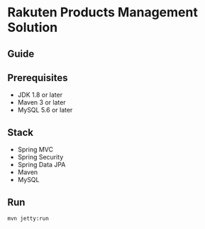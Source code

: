 # Rakuten Products Management Solution

## Guide

## Prerequisites
- JDK 1.8 or later
- Maven 3 or later
- MySQL 5.6 or later

## Stack
- Spring MVC
- Spring Security
- Spring Data JPA
- Maven
- MySQL

## Run
```mvn jetty:run```

